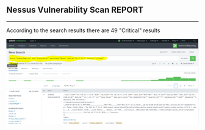 ## Nessus Vulnerability Scan REPORT
___

According to the search results there are 49 "Critical" results

![pic](7.PNG)